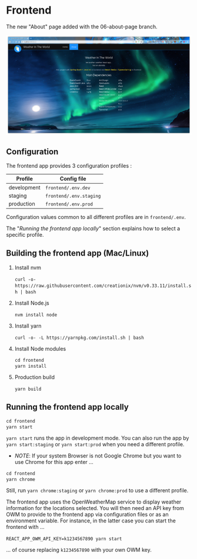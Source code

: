 # Frontend

The new "About" page added with the 06-about-page branch.

![about-page](../doc-assets/06-about-page.png)

## Configuration

The frontend app provides 3 configuration profiles :

| Profile | Config file |
| --- | --- |
development | ```frontend/.env.dev```
staging | ```frontend/.env.staging```
production | ```frontend/.env.prod```

Configuration values common to all different profiles are in ```frontend/.env```.

The "*Running the frontend app locally*" section explains how to select a specific profile.

## Building the frontend app (Mac/Linux)

1. Install nvm

    ```curl -o- https://raw.githubusercontent.com/creationix/nvm/v0.33.11/install.sh | bash```

2. Install Node.js

    ```nvm install node```

3. Install yarn

   ```curl -o- -L https://yarnpkg.com/install.sh | bash```

4. Install Node modules

    ```shell
    cd frontend
    yarn install
    ```

5. Production build

    ```yarn build```

## Running the frontend app locally

```shell
cd frontend
yarn start
```
```yarn start``` runs the app in development mode. You can also run the app by ```yarn start:staging``` or ```yarn start:prod``` when you need a different profile.

- *NOTE*: If your system Browser is not Google Chrome but you want to use Chrome for this app enter ...

```shell
cd frontend
yarn chrome
```

Still, run ```yarn chrome:staging``` or ```yarn chrome:prod``` to use a different profile.

The frontend app uses the OpenWeatherMap service to display weather information for the locations selected. You will then need an API key from OWM to provide to the frontend app via configuration files or as an environment variable. For instance, in the latter case you can start the frontend with ...

   ```REACT_APP_OWM_API_KEY=k1234567890 yarn start```

... of course replacing ```k1234567890``` with your own OWM key.
